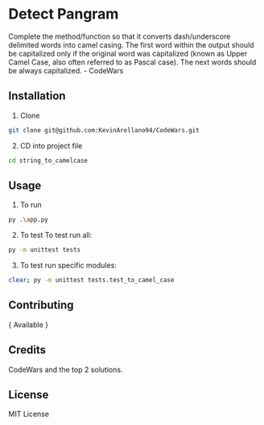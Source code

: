 # Detect Pangram
Complete the method/function so that it converts dash/underscore delimited words into camel casing. The first word within the output should be capitalized only if the original word was capitalized (known as Upper Camel Case, also often referred to as Pascal case). The next words should be always capitalized. - CodeWars

## Installation
1. Clone
```bash
git clone git@github.com:KevinArellano94/CodeWars.git
```

2. CD into project file
```bash
cd string_to_camelcase
```

## Usage

1. To run
```bash
py .\app.py
```

2. To test
To test run all:
```bash
py -m unittest tests
```

3. To test run specific modules:
```bash
clear; py -m unittest tests.test_to_camel_case
```

## Contributing

{ Available }

## Credits
CodeWars and the top 2 solutions.

## License
MIT License